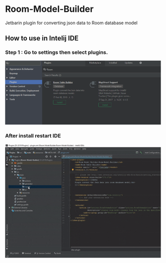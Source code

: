 # Room-Model-Builder
Jetbarin plugin for converting json data to Room database model

## How to use in Intelij IDE 

### Step 1 : Go to settings then select plugins.

![Alt Text](https://github.com/gokul42252/Room-Model-Builder/blob/master/Capture.PNG)

### After install restart IDE


![Alt Text](https://github.com/gokul42252/Room-Model-Builder/blob/master/room%20model%20builder.gif)
